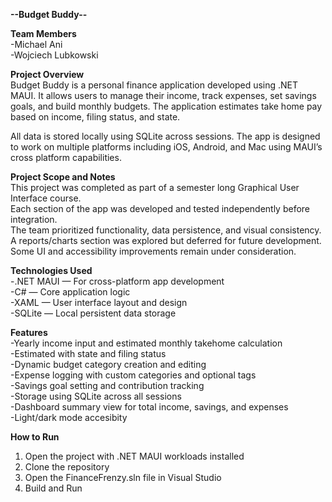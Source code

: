**--Budget Buddy--**

**Team Members**  
-Michael Ani  
-Wojciech Lubkowski


**Project Overview**  
Budget Buddy is a personal finance application developed using .NET MAUI. It allows users to manage their income, track expenses, set savings goals, and build monthly budgets. The application estimates take home pay based on income, filing status, and state.

All data is stored locally using SQLite across sessions. The app is designed to work on multiple platforms including iOS, Android, and Mac using MAUI’s cross platform capabilities.


**Project Scope and Notes**  
This project was completed as part of a semester long Graphical User Interface course.  
Each section of the app was developed and tested independently before integration.  
The team prioritized functionality, data persistence, and visual consistency.  
A reports/charts section was explored but deferred for future development.  
Some UI and accessibility improvements remain under consideration.  


**Technologies Used**  
-.NET MAUI — For cross-platform app development  
-C# — Core application logic  
-XAML — User interface layout and design  
-SQLite — Local persistent data storage  


**Features**  
-Yearly income input and estimated monthly takehome calculation  
    -Estimated with state and filing status   
-Dynamic budget category creation and editing  
-Expense logging with custom categories and optional tags  
-Savings goal setting and contribution tracking  
-Storage using SQLite across all sessions  
-Dashboard summary view for total income, savings, and expenses  
-Light/dark mode accesibity   
  

**How to Run**  
1.	Open the project with .NET MAUI workloads installed  
2.	Clone the repository  
3.  Open the FinanceFrenzy.sln file in Visual Studio  
4.  Build and Run  
